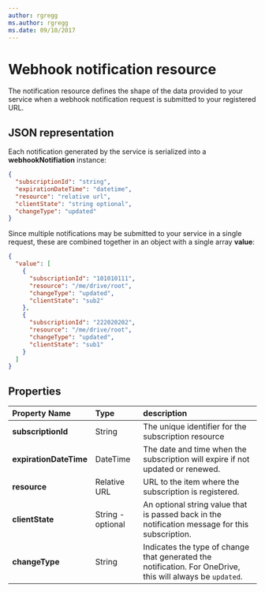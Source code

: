 ```yaml
---
author: rgregg
ms.author: rgregg
ms.date: 09/10/2017
---
```

# Webhook notification resource

The notification resource defines the shape of the data provided to your service when a webhook notification request is submitted to your registered URL.

## JSON representation

Each notification generated by the service is serialized into a **webhookNotifiation**
instance:

<!-- {
"blockType": "resource",
"@odata.type": "microsoft.graph.webhookNotification",
"optionalProperties": ["context", "tenantId", "expirationDateTime", "resource" ]
} -->

```json
{
  "subscriptionId": "string",
  "expirationDateTime": "datetime",
  "resource": "relative url",
  "clientState": "string optional",
  "changeType": "updated"
}
```

Since multiple notifications may be submitted to your service in a single
request, these are combined together in an object with a single array **value**:

<!-- { "blockType": "ignored", "@odata.type": "Collection(microsoft.graph.webhookNotifiation)" } -->

```json
{
  "value": [
    {
      "subscriptionId": "101010111",
      "resource": "/me/drive/root",
      "changeType": "updated",
      "clientState": "sub2"
    },
    {
      "subscriptionId": "222020202",
      "resource": "/me/drive/root",
      "changeType": "updated",
      "clientState": "sub1"
    }
  ]
}
```

## Properties

| Property Name          | Type              | description                                                                                                                         |
|:-----------------------|:------------------|:------------------------------------------------------------------------------------------------------------------------------------|
| **subscriptionId**     | String            | The unique identifier for the subscription resource                                                                                 |
| **expirationDateTime** | DateTime          | The date and time when the subscription will expire if not updated or renewed.                                                      |
| **resource**           | Relative URL      | URL to the item where the subscription is registered.                                                                               |
| **clientState**        | String - optional | An optional string value that is passed back in the notification message for this subscription.                                     |
| **changeType**         | String            | Indicates the type of change that generated the notification. For OneDrive, this will always be `updated`.  |

<!-- {
  "type": "#page.annotation",
  "description": "Description of the webhook notification message delivered to your service from OneDrive",
  "keywords": "onedrive,webhook,notification,payload",
  "section": "documentation",
  "tocPath": "Resources/Webhook notification"
} -->
